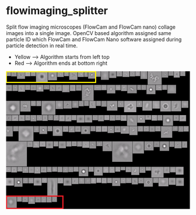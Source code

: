 # flowimaging_splitter
Split flow imaging microscopes (FlowCam and FlowCam nano) collage images into a single image.
OpenCV based algorithm assigned same particle ID which FlowCam and FlowCam Nano software assigned during particle detection in real time.


- Yellow --> Algorithm starts from left top
- Red --> Algorithm ends at bottom right

![](images/FlowCam_Nano_data.png)
